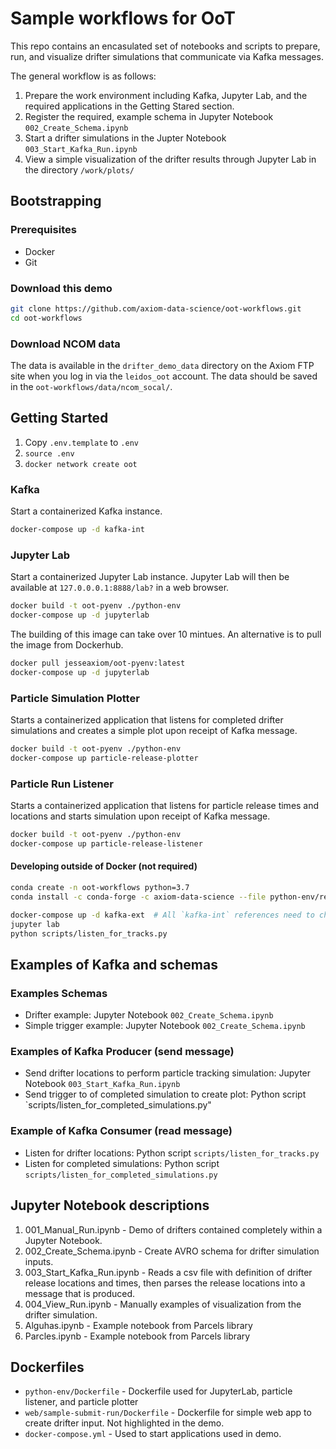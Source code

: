 # Sample workflows for OoT

This repo contains an encasulated set of notebooks and scripts to prepare, run, and visualize drifter simulations that communicate via Kafka messages.

The general workflow is as follows:

1. Prepare the work environment including Kafka, Jupyter Lab, and the required applications in the Getting Stared section.
2. Register the required, example schema in Jupyter Notebook `002_Create_Schema.ipynb`
3. Start a drifter simulations in the Jupter Notebook `003_Start_Kafka_Run.ipynb`
4. View a simple visualization of the drifter results through Jupyter Lab in the directory `/work/plots/`

## Bootstrapping
### Prerequisites
- Docker
- Git

### Download this demo

```bash
git clone https://github.com/axiom-data-science/oot-workflows.git
cd oot-workflows
```

### Download NCOM data

The data is available in the `drifter_demo_data` directory on the Axiom FTP site when you log in via the `leidos_oot` account.  The data should be saved in the `oot-workflows/data/ncom_socal/`.

## Getting Started

1.  Copy `.env.template` to `.env`
2.  `source .env`
3.  `docker network create oot`

### Kafka

Start a containerized Kafka instance.

```bash
docker-compose up -d kafka-int
```

### Jupyter Lab

Start a containerized Jupyter Lab instance.  Jupyter Lab will then be available at `127.0.0.0.1:8888/lab?` in a web browser.

```bash
docker build -t oot-pyenv ./python-env
docker-compose up -d jupyterlab
```

The building of this image can take over 10 mintues.  An alternative is to pull the image from Dockerhub.

```bash
docker pull jesseaxiom/oot-pyenv:latest
docker-compose up -d jupyterlab
```


### Particle Simulation Plotter

Starts a containerized application that listens for completed drifter simulations and creates a simple plot upon receipt of Kafka message.

```bash
docker build -t oot-pyenv ./python-env
docker-compose up particle-release-plotter
```

### Particle Run Listener

Starts a containerized application that listens for particle release times and locations and starts simulation upon receipt of Kafka message.

```bash
docker build -t oot-pyenv ./python-env
docker-compose up particle-release-listener
```

#### Developing outside of Docker (not required)

```bash
conda create -n oot-workflows python=3.7
conda install -c conda-forge -c axiom-data-science --file python-env/requirements.txt

docker-compose up -d kafka-ext  # All `kafka-int` references need to change to `localhost`
jupyter lab
python scripts/listen_for_tracks.py
```


## Examples of Kafka and schemas

### Examples Schemas
- Drifter example: Jupyter Notebook `002_Create_Schema.ipynb`
- Simple trigger example: Jupyter Notebook `002_Create_Schema.ipynb`

### Examples of Kafka Producer (send message)
- Send drifter locations to perform particle tracking simulation: Jupyter Notebook `003_Start_Kafka_Run.ipynb`
- Send trigger to of completed simulation to create plot: Python script `scripts/listen_for_completed_simulations.py"

### Example of Kafka Consumer (read message)
- Listen for drifter locations: Python script `scripts/listen_for_tracks.py`
- Listen for completed simulations: Python script `scripts/listen_for_completed_simulations.py`



## Jupyter Notebook descriptions
1. 001\_Manual\_Run.ipynb - Demo of drifters contained completely within a Jupyter Notebook.
2. 002\_Create\_Schema.ipynb - Create AVRO schema for drifter simulation inputs.
3. 003\_Start\_Kafka\_Run.ipynb - Reads a csv file with definition of drifter release locations and times, then parses the release locations into a message that is produced.
4. 004\_View\_Run.ipynb - Manually examples of visualization from the drifter simulation. 
4. Alguhas.ipynb - Example notebook from Parcels library
5. Parcles.ipynb - Example notebook from Parcels library

## Dockerfiles
- `python-env/Dockerfile` - Dockerfile used for JupyterLab, particle listener, and particle plotter
- `web/sample-submit-run/Dockerfile` - Dockerfile for simple web app to create drifter input.  Not highlighted in the demo.
- `docker-compose.yml` - Used to start applications used in demo.
